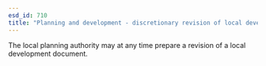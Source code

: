 ```yaml
---
esd_id: 710
title: "Planning and development - discretionary revision of local development documents"
---
```


The local planning authority may at any time prepare a revision of a local development document.

